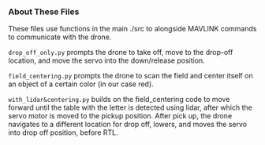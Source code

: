 ### About These Files

These files use functions in the main ./src to alongside MAVLINK commands to communicate with the drone. 

`drop_off_only.py` prompts the drone to take off, move to the drop-off location, and move the servo into the down/release position. 

`field_centering.py` prompts the drone to scan the field and center itself on an object of a certain color (in our case red).

`with_lidar&centering.py` builds on the field_centering code to move forward until the table with the letter is detected using lidar, after which the servo motor is moved to the pickup position. After pick up, the drone navigates to a different location for drop off, lowers, and moves the servo into drop off position, before RTL. 
